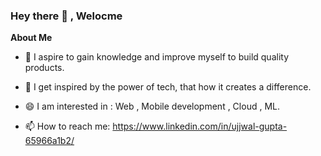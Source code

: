 ### Hey there 👋 , Welocme

**About Me**

- 🌱 I aspire to gain knowledge and improve myself to build quality products.
- 👯 I get inspired by the power of tech, that how it creates a difference.

- 😄 I am interested in : Web , Mobile development , Cloud , ML.

- 📫 How to reach me: https://www.linkedin.com/in/ujjwal-gupta-65966a1b2/


<!--
**Ujjwal-Gupta-web/Ujjwal-Gupta-web** is a ✨ _special_ ✨ repository because its `README.md` (this file) appears on your GitHub profile.

Here are some ideas to get you started:

- 🔭 I’m currently working on ...
- 🌱 I’m currently learning ...
- 👯 I’m looking to collaborate on ...
- 🤔 I’m looking for help with ...
- 💬 Ask me about ...
- 📫 How to reach me: ...
- 😄 Pronouns: ...
- ⚡ Fun fact: ...
-->
